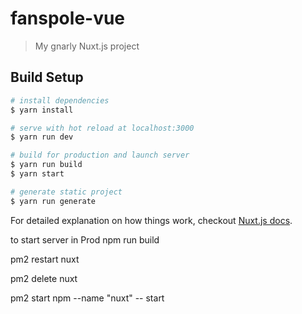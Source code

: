 # fanspole-vue

> My gnarly Nuxt.js project

## Build Setup

``` bash
# install dependencies
$ yarn install

# serve with hot reload at localhost:3000
$ yarn run dev

# build for production and launch server
$ yarn run build
$ yarn start

# generate static project
$ yarn run generate
```

For detailed explanation on how things work, checkout [Nuxt.js docs](https://nuxtjs.org).


to start server in Prod
npm run build

pm2 restart nuxt

pm2 delete nuxt

pm2 start npm --name "nuxt" -- start